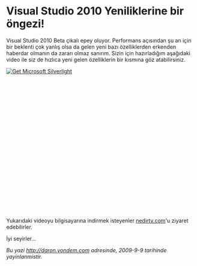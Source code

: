 # Visual Studio 2010 Yeniliklerine bir öngezi!
Visual Studio 2010 Beta çıkalı epey oluyor. Performans açısından şu an
için bir beklenti çok yanlış olsa da gelen yeni bazı özelliklerden
erkenden haberdar olmanın da zararı olmaz sanırım. Sizin için
hazırladığım aşağıdaki video ile siz de hızlıca yeni gelen özelliklerin
bir kısmına göz atabilirsiniz.

<div style="width:512px;height:384px;">

[![Get Microsoft
Silverlight](http://go2.microsoft.com/fwlink/?LinkId=108181)](http://go2.microsoft.com/fwlink/?LinkID=124807)

</div>

Yukarıdaki videoyu bilgisayarına indirmek isteyenler
[nedirtv.com](http://www.nedirtv.com/video/darony_visual_studio_10_beta.aspx)'u
ziyaret edebilirler.

İyi seyirler...



*Bu yazi http://daron.yondem.com adresinde, 2009-9-9 tarihinde yayinlanmistir.*
